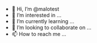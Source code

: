 - 👋 Hi, I’m @malotest
- 👀 I’m interested in ...
- 🌱 I’m currently learning ...
- 💞️ I’m looking to collaborate on ...
- 📫 How to reach me ...

<!---
malotest/malotest is a ✨ special ✨ repository because its `README.md` (this file) appears on your GitHub profile.
You can click the Preview link to take a look at your changes.
--->

